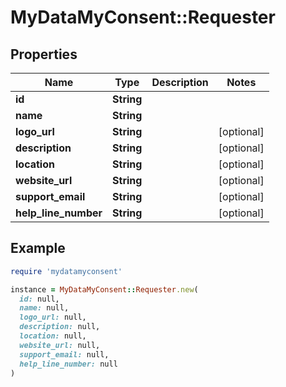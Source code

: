 # MyDataMyConsent::Requester

## Properties

| Name | Type | Description | Notes |
| ---- | ---- | ----------- | ----- |
| **id** | **String** |  |  |
| **name** | **String** |  |  |
| **logo_url** | **String** |  | [optional] |
| **description** | **String** |  | [optional] |
| **location** | **String** |  | [optional] |
| **website_url** | **String** |  | [optional] |
| **support_email** | **String** |  | [optional] |
| **help_line_number** | **String** |  | [optional] |

## Example

```ruby
require 'mydatamyconsent'

instance = MyDataMyConsent::Requester.new(
  id: null,
  name: null,
  logo_url: null,
  description: null,
  location: null,
  website_url: null,
  support_email: null,
  help_line_number: null
)
```

